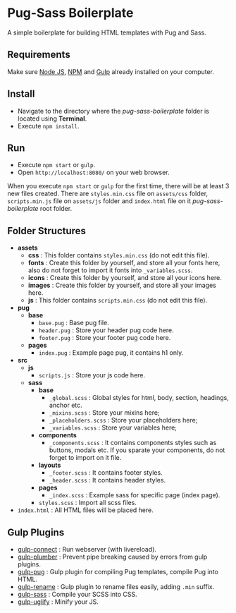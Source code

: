 # Pug-Sass Boilerplate

A simple boilerplate for building HTML templates with Pug and Sass.

## Requirements

Make sure [Node JS](https://nodejs.org), [NPM](https://www.npmjs.com) and [Gulp](http://gulpjs.com/) already installed on your computer.

## Install

* Navigate to the directory where the _pug-sass-boilerplate_ folder is located using **Terminal**.
* Execute `npm install`.

## Run

* Execute `npm start` or `gulp`.
* Open `http://localhost:8080/` on your web browser.

When you execute `npm start` or `gulp` for the first time, there will be at least 3 new files created. There are `styles.min.css` file on `assets/css` folder, `scripts.min.js` file on `assets/js` folder and `index.html` file on it _pug-sass-boilerplate_ root folder.

## Folder Structures

* **assets**
  * **css** : This folder contains `styles.min.css` (do not edit this file).
  * **fonts** : Create this folder by yourself, and store all your fonts here, also do not forget to import it fonts into `_variables.scss`.
  * **icons** : Create this folder by yourself, and store all your icons here.
  * **images** : Create this folder by yourself, and store all your images here.
  * **js** : This folder contains `scripts.min.css` (do not edit this file).
* **pug**
  * **base**
    * `base.pug` : Base pug file.
    * `header.pug` : Store your header pug code here.
    * `footer.pug` : Store your footer pug code here.
  * **pages**
    * `index.pug` : Example page pug, it contains h1 only.
* **src**
  * **js**
    * `scripts.js` : Store your js code here.
  * **sass**
    * **base**
      * `_global.scss` : Global styles for html, body, section, headings, anchor etc.
      * `_mixins.scss` : Store your mixins here;
      * `_placeholders.scss` : Store your placeholders here;
      * `_variables.scss` : Store your variables here;
    * **components**
      * `_components.scss` : It contains components styles such as buttons, modals etc. If you sparate your components, do not forget to import on it file.
    * **layouts**
      * `_footer.scss` : It contains footer styles.
      * `_header.scss` : It contains header styles.
    * **pages**
      * `_index.scss` : Example sass for specific page (index page).
    * `styles.scss` : Import all scss files.
* `index.html` : All HTML files will be placed here.

## Gulp Plugins

* [gulp-connect](https://www.npmjs.com/package/gulp-connect) : Run webserver (with livereload).
* [gulp-plumber](https://www.npmjs.com/package/gulp-plumber) : Prevent pipe breaking caused by errors from gulp plugins.
* [gulp-pug](https://www.npmjs.com/package/gulp-pug) : Gulp plugin for compiling Pug templates, compile Pug into HTML.
* [gulp-rename](https://www.npmjs.com/package/gulp-rename) : Gulp plugin to rename files easily, adding `.min` suffix.
* [gulp-sass](https://www.npmjs.com/package/gulp-sass) : Compile your SCSS into CSS.
* [gulp-uglify](https://www.npmjs.com/package/gulp-uglify) : Minify your JS.
